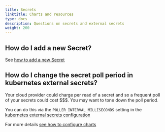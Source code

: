 ```yaml
---
title: Secrets
linktitle: Charts and resources
type: docs
description: Questions on secrets and external secrets
weight: 200
---
```


## How do I add a new Secret?
 
 See [how to add a new Secret](/v3/admin/setup/secrets/#create-a-new-secret)

## How do I change the secret poll period in kubernetes external secrets?

Your cloud provider could charge per read of a secret and so a frequent poll of your secrets could cost $$$. You may want to tone down the poll period.

You can do this via the `POLLER_INTERVAL_MILLISECONDS` setting in the [kubernetes external secrets configuration](https://github.com/external-secrets/kubernetes-external-secrets/tree/master/charts/kubernetes-external-secrets#configuration)

For more details [see how to configure charts](https://jenkins-x.io/v3/develop/apps/#customising-charts)

